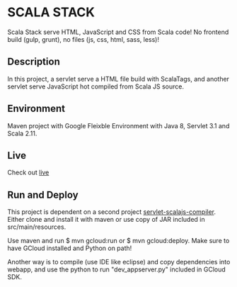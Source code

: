 # SCALA STACK

Scala Stack serve HTML, JavaScript and CSS from Scala code! No frontend build (gulp, grunt), no files (js, css, html, sass, less)!

## Description

In this project, a servlet serve a HTML file build with ScalaTags, and another servlet serve JavaScript hot compiled from Scala JS source. 

## Environment

Maven project with Google Fleixble Environment with Java 8, Servlet 3.1 and Scala 2.11.

## Live

Check out [live](https://20160726t190516-dot-iso-scala-us.appspot.com/)

## Run and Deploy

This project is dependent on a second project [servlet-scalajs-compiler](https://github.com/AIMMOTH/scala-js-compiler/tree/servlet-compiler). Either clone and install it with maven or use copy of JAR included in src/main/resources.

Use maven and run $ mvn gcloud:run or $ mvn gcloud:deploy. Make sure to have GCloud installed and Python on path!

Another way is to compile (use IDE like eclipse) and copy dependencies into webapp, and use the python to run "dev_appserver.py" included in GCloud SDK.
